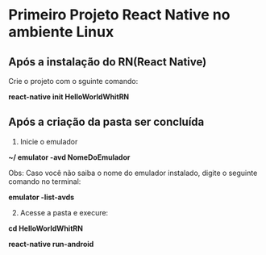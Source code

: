 # Primeiro Projeto React Native no ambiente Linux

## Após a instalação do RN(React Native)

Crie o projeto com o sguinte comando: 

**react-native init HelloWorldWhitRN**

## Após a criação da pasta ser concluída
  
1. Inicie o emulador

**~/ emulator -avd NomeDoEmulador**

Obs: Caso você não saiba o nome do emulador instalado, digite o seguinte comando no terminal:

**emulator -list-avds**

2. Acesse a pasta e execure:

**cd HelloWorldWhitRN**

**react-native run-android**
